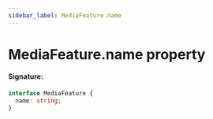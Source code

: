 ```yaml
---
sidebar_label: MediaFeature.name
---
```


# MediaFeature.name property

#### Signature:

```typescript
interface MediaFeature {
  name: string;
}
```
